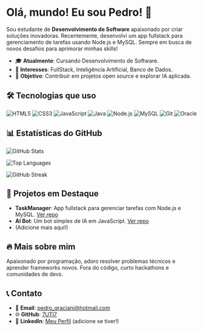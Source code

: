 # Olá, mundo! Eu sou Pedro! 👋

Sou estudante de **Desenvolvimento de Software** apaixonado por criar soluções inovadoras. Recentemente, desenvolvi um app fullstack para gerenciamento de tarefas usando Node.js e MySQL. Sempre em busca de novos desafios para aprimorar minhas skills!

- 🎓 **Atualmente**: Cursando Desenvolvimento de Software.
- 💼 **Interesses**: FullStack, Inteligência Artificial, Banco de Dados.
- 🌟 **Objetivo**: Contribuir em projetos open source e explorar IA aplicada.

## 🛠️ Tecnologias que uso

![HTML5](https://img.shields.io/badge/HTML5-E34F26?style=flat&logo=html5&logoColor=white)
![CSS3](https://img.shields.io/badge/CSS3-1572B6?style=flat&logo=css3&logoColor=white)
![JavaScript](https://img.shields.io/badge/JavaScript-F7DF1E?style=flat&logo=javascript&logoColor=black)
![Java](https://img.shields.io/badge/Java-007396?style=flat&logo=java&logoColor=white)
![Node.js](https://img.shields.io/badge/Node.js-339933?style=flat&logo=nodedotjs&logoColor=white)
![MySQL](https://img.shields.io/badge/MySQL-4479A1?style=flat&logo=mysql&logoColor=white)
![Git](https://img.shields.io/badge/Git-F05032?style=flat&logo=git&logoColor=white)
![Oracle](https://img.shields.io/badge/Oracle-F80000?style=flat&logo=oracle&logoColor=white)

## 📊 Estatísticas do GitHub

![GitHub Stats](https://github-readme-stats.vercel.app/api?username=7UTI7&show_icons=true&count_private=true&hide_title=true)

![Top Languages](https://github-readme-stats.vercel.app/api/top-langs/?username=7UTI7&layout=compact&hide_title=true)

![GitHub Streak](https://github-readme-streak-stats.herokuapp.com/?user=7UTI7)

## 🚀 Projetos em Destaque

- **TaskManager**: App fullstack para gerenciar tarefas com Node.js e MySQL. [Ver repo](https://github.com/7UTI7/taskmanager)
- **AI Bot**: Um bot simples de IA em JavaScript. [Ver repo](https://github.com/7UTI7/ai-bot)
- (Adicione mais aqui!)

## 🔥 Mais sobre mim

Apaixonado por programação, adoro resolver problemas técnicos e aprender frameworks novos. Fora do código, curto hackathons e comunidades de devs.

## 📞 Contato

- 📧 **Email**: [pedro_graciani@hotmail.com](mailto:pedro_graciani@hotmail.com)
- 🌐 **GitHub**: [7UTI7](https://github.com/7UTI7)
- 🔗 **LinkedIn**: [Meu Perfil](https://linkedin.com/in/pedro-graciani)  (adicione se tiver!)

